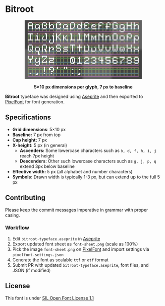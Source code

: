 # Bitroot

<p align="center">
  <img src="preview.png" alt="Bitroot Typeface Preview" width="75%">
</p>

<p align="center"><b>5×10 px dimensions per glyph, 7 px to baseline</b></p>

**Bitroot** typeface was designed using [Aseprite](https://www.aseprite.org/) and then exported to [PixelFont](https://yellowafterlife.itch.io/pixelfont) for font generation.

## Specifications

- **Grid dimensions**: 5×10 px
- **Baseline:** 7 px from top
- **Cap height:** 7 px
- **X-height:** 5 px (in general)
    - **Ascenders:** Some lowercase characters such as `b, d, f, h, i, j` reach 7px height
    - **Descenders**: Other such lowercase characters such as `g, j, p, q` extend 3px below baseline
- **Effective width:** 5 px (all alphabet and number characters)
- **Symbols:** Drawn width is typically 1-3 px, but can extend up to the full 5 px

## Contributing

Please keep the commit messages imperative in grammar with proper casing.

### Workflow

1. Edit `bitroot-typeface.aseprite` in [Aseprite](https://www.aseprite.org/)
2. Export updated font sheet as `font-sheet.png` (scale as 100%)
3. Pick the image `font-sheet.png` on [PixelFont](https://yellowafterlife.itch.io/pixelfont) and import settings via `pixelfont-settings.json`
4. Generate the font as scalable `ttf` or `otf` format
5. Submit PR with updated `bitroot-typeface.aseprite`, font files, and JSON (if modified)

## License

This font is under [SIL Open Font License 1.1](LICENSE.txt)

